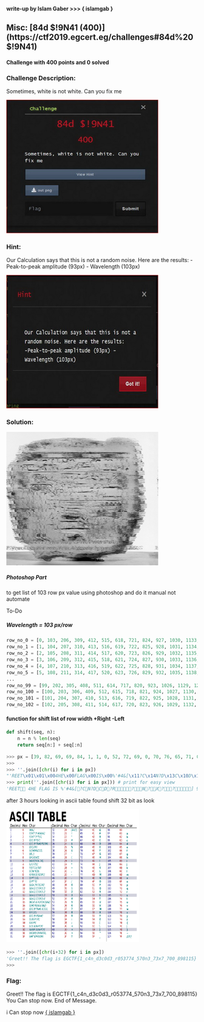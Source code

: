 #### write-up by Islam Gaber >>> { islamgab }

## Misc: [84d $!9N41 (400)](https://ctf2019.egcert.eg/challenges#84d%20$!9N41)
#### Challenge with 400 points and 0 solved

### Challenge Description:
Sometimes, white is not white. Can you fix me

<img src="https://github.com/islamgab/EGCTF-Quals-19/blob/master/Bad%20Signal/ch01.JPG" alt="ch" class="center" width="400" height="350">

### Hint:
Our Calculation says that this is not a random noise. Here are the results: -Peak-to-peak amplitude (93px) - Wavelength (103px)

<img src="https://github.com/islamgab/EGCTF-Quals-19/blob/master/Bad%20Signal/ch02.JPG" alt="hint" class="center" width="400" height="350">

### Solution:
<img src="https://github.com/islamgab/EGCTF-Quals-19/blob/master/Bad%20Signal/out.png" alt="chal" class="center" width="400" height="350">


##### Photoshop Part
to get list of 103 row px value using photoshop and do it manual not automate

To-Do


##### Wavelength = 103 px/row

```python
row_no_0 = [0, 103, 206, 309, 412, 515, 618, 721, 824, 927, 1030, 1133, 1236, 1339, 1442, 1545, 1648]
row_no_1 = [1, 104, 207, 310, 413, 516, 619, 722, 825, 928, 1031, 1134, 1237, 1340, 1443, 1546, 1649]
row_no_2 = [2, 105, 208, 311, 414, 517, 620, 723, 826, 929, 1032, 1135, 1238, 1341, 1444, 1547, 1650]
row_no_3 = [3, 106, 209, 312, 415, 518, 621, 724, 827, 930, 1033, 1136, 1239, 1342, 1445, 1548, 1651]
row_no_4 = [4, 107, 210, 313, 416, 519, 622, 725, 828, 931, 1034, 1137, 1240, 1343, 1446, 1549, 1652]
row_no_5 = [5, 108, 211, 314, 417, 520, 623, 726, 829, 932, 1035, 1138, 1241, 1344, 1447, 1550, 1653]
...
row_no_99 = [99, 202, 305, 408, 511, 614, 717, 820, 923, 1026, 1129, 1232, 1335, 1438, 1541, 1644]
row_no_100 = [100, 203, 306, 409, 512, 615, 718, 821, 924, 1027, 1130, 1233, 1336, 1439, 1542, 1645]
row_no_101 = [101, 204, 307, 410, 513, 616, 719, 822, 925, 1028, 1131, 1234, 1337, 1440, 1543, 1646]
row_no_102 = [102, 205, 308, 411, 514, 617, 720, 823, 926, 1029, 1132, 1235, 1338, 1441, 1544, 1647]
```


#### function for shift list of row width +Right -Left
```python
def shift(seq, n):
    n = n % len(seq)
    return seq[n:] + seq[:n]
```


```python
>>> px = [39, 82, 69, 69, 84, 1, 1, 0, 52, 72, 69, 0, 70, 76, 65, 71, 0, 73, 83, 0, 37, 39, 35, 52, 38, 91, 17, 63, 67, 20, 78, 63, 68, 19, 67, 16, 68, 19, 63, 82, 16, 21, 19, 23, 23, 20, 63, 21, 23, 16, 78, 19, 63, 23, 19, 88, 23, 63, 23, 16, 16, 63, 24, 25, 24, 17, 17, 21, 93, 0, 57, 79, 85, 0, 35, 65, 78, 0, 83, 84, 79, 80, 0, 78, 79, 87, 14, 0, 37, 78, 68, 0, 79, 70, 0, 45, 69, 83, 83, 65, 71, 69, 14]
>>>
>>> ''.join([chr(i) for i in px])
"'REET\x01\x01\x004HE\x00FLAG\x00IS\x00%'#4&[\x11?C\x14N?D\x13C\x10D\x13?R\x10\x15\x13\x17\x17\x14?\x15\x17\x10N\x13?\x17\x13X\x17?\x17\x10\x10?\x18\x19\x18\x11\x11\x15]\x009OU\x00#AN\x00STOP\x00NOW\x0e\x00%ND\x00OF\x00-ESSAGE\x0e"
>>> print(''.join([chr(i) for i in px])) # print for easy view
'REET 4HE FLAG IS %'#4&[?CN?DCD?R?N?X??] 9OU #AN STOP NOW %ND OF -ESSAGE
```
after 3 hours
looking in ascii table found shift 32 bit as look 

<img src="https://github.com/islamgab/EGCTF-Quals-19/blob/master/Bad%20Signal/ascii-table.png" alt="chal" class="center" width="350" height="350">

```python
>>> ''.join([chr(i+32) for i in px])
'Greet!! The flag is EGCTF{1_c4n_d3c0d3_r053774_570n3_73x7_700_898115} You Can stop now. End of Message.'
>>> 
```
### Flag:
Greet!! The flag is EGCTF{1_c4n_d3c0d3_r053774_570n3_73x7_700_898115} You Can stop now. End of Message.

i Can stop now
[{ islamgab }](http://fb.com/islam.jabir)
